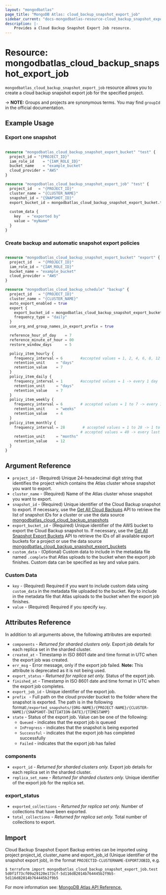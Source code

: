 ```yaml
---
layout: "mongodbatlas"
page_title: "MongoDB Atlas: cloud_backup_snapshot_export_job"
sidebar_current: "docs-mongodbatlas-resource-cloud_backup_snapshot_export_job"
description: |-
    Provides a Cloud Backup Snapshot Export Job resource.
---
```


# Resource: mongodbatlas_cloud_backup_snapshot_export_job
`mongodbatlas_cloud_backup_snapshot_export_job` resource allows you to create a cloud backup snapshot export job for the specified project. 


-> **NOTE:** Groups and projects are synonymous terms. You may find `groupId` in the official documentation.

## Example Usage

### Export one snapshot

```terraform

resource "mongodbatlas_cloud_backup_snapshot_export_bucket" "test" {
  project_id = "{PROJECT_ID}"
  iam_role_id    = "{IAM_ROLE_ID}"
  bucket_name    = "example_bucket"
  cloud_provider = "AWS"
}

resource "mongodbatlas_cloud_backup_snapshot_export_job" "test" {
  project_id   = "{PROJECT_ID}"
  cluster_name = "{CLUSTER_NAME}"
  snapshot_id = "{SNAPSHOT_ID}"
  export_bucket_id = mongodbatlas_cloud_backup_snapshot_export_bucket.test.export_bucket_id
  
  custom_data {
    key   = "exported by"
    value = "myName"
  }
}

```

### Create backup and automatic snapshot export policies

```terraform

resource "mongodbatlas_cloud_backup_snapshot_export_bucket" "export" {
  project_id   = "{PROJECT_ID}"
  iam_role_id = "{IAM_ROLE_ID}"
  bucket_name = "example_bucket"
  cloud_provider = "AWS"
}

resource "mongodbatlas_cloud_backup_schedule" "backup" {
  project_id   = "{PROJECT_ID}"
  cluster_name = "{CLUSTER_NAME}"
  auto_export_enabled = true
  export {
    export_bucket_id = mongodbatlas_cloud_backup_snapshot_export_bucket.export.export_bucket_id
    frequency_type = "daily"
  }
  use_org_and_group_names_in_export_prefix = true

  reference_hour_of_day    = 7
  reference_minute_of_hour = 00
  restore_window_days      = 5

  policy_item_hourly {
    frequency_interval = 6        #accepted values = 1, 2, 4, 6, 8, 12 -> every n hours
    retention_unit     = "days"
    retention_value    = 7
  }
  policy_item_daily {
    frequency_interval = 1        #accepted values = 1 -> every 1 day
    retention_unit     = "days"
    retention_value    = 7
  }
  policy_item_weekly {
    frequency_interval = 6        # accepted values = 1 to 7 -> every 1=Monday,2=Tuesday,3=Wednesday,4=Thursday,5=Friday,6=Saturday,7=Sunday day of the week
    retention_unit     = "weeks"
    retention_value    = 4
  }
  policy_item_monthly {
    frequency_interval = 28        # accepted values = 1 to 28 -> 1 to 28 every nth day of the month  
                                  # accepted values = 40 -> every last day of the month
    retention_unit     = "months"
    retention_value    = 12
  } 
}
```

## Argument Reference

* `project_id` - (Required) Unique 24-hexadecimal digit string that identifies the project which contains the Atlas cluster whose snapshot you want to export.
* `cluster_name` - (Required) Name of the Atlas cluster whose snapshot you want to export.
* `snapshot_id` - (Required) Unique identifier of the Cloud Backup snapshot to export. If necessary, use the [Get All Cloud Backups](https://docs.atlas.mongodb.com/reference/api/cloud-backup/backup/get-all-backups/) API to retrieve the list of snapshot IDs for a cluster or use the data source [mongodbatlas_cloud_cloud_backup_snapshots](https://registry.terraform.io/providers/mongodb/mongodbatlas/latest/docs/data-sources/cloud_backup_snapshots)
* `export_bucket_id` - (Required) Unique identifier of the AWS bucket to export the Cloud Backup snapshot to. If necessary, use the [Get All Snapshot Export Buckets](https://docs.atlas.mongodb.com/reference/api/cloud-backup/export/get-all-export-buckets/) API to retrieve the IDs of all available export buckets for a project or use the data source [mongodbatlas_cloud_backup_snapshot_export_buckets](https://registry.terraform.io/providers/mongodb/mongodbatlas/latest/docs/data-sources/backup_snapshot_export_buckets)
* `custom_data` - (Optional) Custom data to include in the metadata file named `.complete` that Atlas uploads to the bucket when the export job finishes. Custom data can be specified as key and value pairs.

### Custom Data
* `key` - (Required) Required if you want to include custom data using `custom_data` in the metadata file uploaded to the bucket. Key to include in the metadata file that Atlas uploads to the bucket when the export job finishes.
* `value` - (Required) Required if you specify `key`.



## Attributes Reference

In addition to all arguments above, the following attributes are exported:

* `components` - _Returned for sharded clusters only._ Export job details for each replica set in the sharded cluster.
* `created_at` - Timestamp in ISO 8601 date and time format in UTC when the export job was created.
* `err_msg` - Error message, only if the export job failed.  **Note:** This attribute is deprecated as it is not being used.
* `export_status` - _Returned for replica set only._ Status of the export job.
* `finished_at` - Timestamp in ISO 8601 date and time format in UTC when the export job completes.
* `export_job_id` - Unique identifier of the export job.
* `prefix ` - Full path on the cloud provider bucket to the folder where the snapshot is exported. The path is in the following format:`/exported_snapshots/{ORG-NAME}/{PROJECT-NAME}/{CLUSTER-NAME}/{SNAPSHOT-INITIATION-DATE}/{TIMESTAMP}`
* `state` - Status of the export job. Value can be one of the following:
    * `Queued` - indicates that the export job is queued
    * `InProgress` - indicates that the snapshot is being exported
    * `Successful` - indicates that the export job has completed successfully
    * `Failed` - indicates that the export job has failed

### components
* `export_id` - _Returned for sharded clusters only._ Export job details for each replica set in the sharded cluster.
* `replica_set_name` - _Returned for sharded clusters only._ Unique identifier of the export job for the replica set.

### export_status
* `exported_collections` - _Returned for replica set only._ Number of collections that have been exported.
* `total_collections` - _Returned for replica set only._ Total number of collections to export.

## Import

Cloud Backup Snapshot Export Backup entries can be imported using project project_id, cluster_name and export_job_id (Unique identifier of the snapshot export job), in the format `PROJECTID-CLUSTERNAME-EXPORTJOBID`, e.g.

```
$ terraform import mongodbatlas_cloud_backup_snapshot_export_job.test 5d0f1f73cf09a29120e173cf-5d116d82014b764445b2f9b5-5d116d82014b764445b2f9b5
```

For more information see: [MongoDB Atlas API Reference.](https://docs.atlas.mongodb.com/reference/api/cloud-backup/export/create-one-export-job/)
